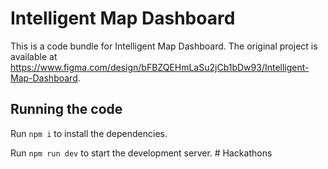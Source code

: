 
  # Intelligent Map Dashboard

  This is a code bundle for Intelligent Map Dashboard. The original project is available at https://www.figma.com/design/bFBZQEHmLaSu2jCb1bDw93/Intelligent-Map-Dashboard.

  ## Running the code

  Run `npm i` to install the dependencies.

  Run `npm run dev` to start the development server.
  #   H a c k a t h o n s  
 